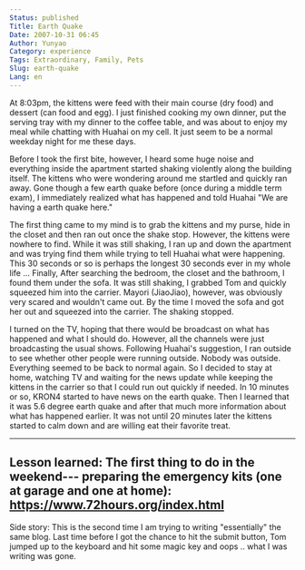 ```yaml
---
Status: published
Title: Earth Quake
Date: 2007-10-31 06:45
Author: Yunyao
Category: experience
Tags: Extraordinary, Family, Pets 
Slug: earth-quake
Lang: en
---
```


At 8:03pm, the kittens were feed with their main course (dry food) and dessert (can food and egg). I just finished cooking my own dinner, put the serving tray with my dinner to the coffee table, and was about to enjoy my meal while chatting with Huahai on my cell. It just seem to be a normal weekday night for me these days. 

Before I took the first bite, however, I heard some huge noise and everything inside the apartment started shaking violently along the building itself. The kittens who were wondering around me startled and quickly ran away. Gone though a few earth quake before (once during a middle term exam), I immediately realized what has happened and told Huahai "We are having a earth quake here."  

The first thing came to my mind is to grab the kittens and my purse, hide in the closet and then ran out once the shake stop. However, the kittens were nowhere to find. While it was still shaking, I ran up and down the apartment and was trying find them while trying to tell Huahai what were happening. This 30 seconds or so is perhaps the longest 30 seconds ever in my whole life ... Finally, After searching the bedroom, the closet and the bathroom, I found them under the sofa. It was still shaking, I grabbed Tom and quickly squeezed him into the carrier. Mayori (JiaoJiao), however, was obviously very scared and wouldn't came out. By the time I moved the sofa and got her out and squeezed into the carrier. The shaking stopped.  

I turned on the TV, hoping that there would be broadcast on what has happened and what I should do. However, all the channels were just broadcasting the usual shows. Following Huahai's suggestion, I ran outside to see whether other people were running outside. Nobody was outside. Everything seemed to be back to normal again. So I decided to stay at home, watching TV and waiting for the news update while keeping the kittens in the carrier so that I could run out quickly if needed. In 10 minutes or so, KRON4 started to have news on the earth quake. Then I learned that it was 5.6 degree earth quake and after that much more information about what has happened earlier. It was not until 20 minutes later the kittens started to calm down and are willing eat their favorite treat.  

-------------------------------------------------------------------------  
Lesson learned: The first thing to do in the weekend--- preparing the emergency kits (one at garage and one at home): <https://www.72hours.org/index.html>  
--------------------------------------------------------------------------  

Side story: This is the second time I am trying to writing "essentially" the same blog. Last time before I got the chance to hit the submit button, Tom jumped up to the keyboard and hit some magic key and oops .. what I was writing was gone.
